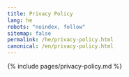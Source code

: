 ```yaml
---
title: Privacy Policy
lang: he
robots: "noindex, follow"
sitemap: false
permalink: /he/privacy-policy.html
canonical: /en/privacy-policy.html
---
```


{% include pages/privacy-policy.md %}
